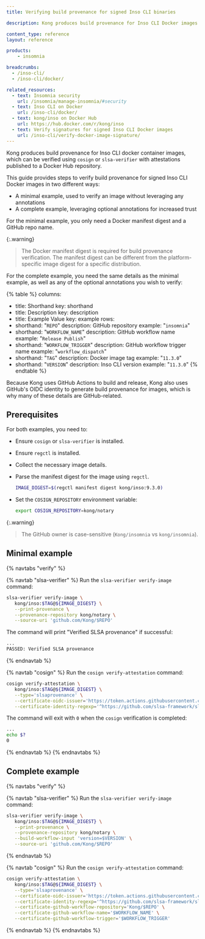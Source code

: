 ```yaml
---
title: Verifying build provenance for signed Inso CLI binaries

description: Kong produces build provenance for Inso CLI Docker images artifacts, which can be verified.

content_type: reference
layout: reference

products:
    - insomnia

breadcrumbs:
  - /inso-cli/
  - /inso-cli/docker/

related_resources:
  - text: Insomnia security
    url: /insomnia/manage-insomnia/#security
  - text: Inso CLI on Docker
    url: /inso-cli/docker/
  - text: kong/inso on Docker Hub
    url: https://hub.docker.com/r/kong/inso
  - text: Verify signatures for signed Inso CLI Docker images
    url: /inso-cli/verify-docker-image-signature/
---
```


Kong produces build provenance for Inso CLI docker container images, which can be verified using `cosign` or `slsa-verifier` with attestations published to a Docker Hub repository.

This guide provides steps to verify build provenance for signed Inso CLI Docker images in two different ways:

* A minimal example, used to verify an image without leveraging any annotations
* A complete example, leveraging optional annotations for increased trust

For the minimal example, you only need a Docker manifest digest and a GitHub repo name.

{:.warning}
> The Docker manifest digest is required for build provenance verification. The manifest digest can be different from the platform-specific image digest for a specific distribution.

For the complete example, you need the same details as the minimal example, as well as any of the optional annotations you wish to verify:

{% table %}
columns:
  - title: Shorthand
    key: shorthand
  - title: Description
    key: description
  - title: Example Value
    key: example
rows:
  - shorthand: "`REPO`"
    description: GitHub repository
    example: "`insomnia`"
  - shorthand: "`WORKFLOW_NAME`"
    description: GitHub workflow name 
    example: "`Release Publish`"
  - shorthand: "`WORKFLOW_TRIGGER`"
    description: GitHub workflow trigger name 
    example: "`workflow_dispatch`"
  - shorthand: "`TAG`"
    description: Docker image tag
    example: "`11.3.0`"
  - shorthand: "`VERSION`"
    description: Inso CLI version
    example: "`11.3.0`"
{% endtable %}

Because Kong uses GitHub Actions to build and release, Kong also uses GitHub's OIDC identity to generate build provenance for images, which is why many of these details are GitHub-related.

## Prerequisites

For both examples, you need to:

* Ensure `cosign` or `slsa-verifier` is installed.

* Ensure `regctl` is installed.

* Collect the necessary image details.

* Parse the manifest digest for the image using `regctl`.

   ```sh
   IMAGE_DIGEST=$(regctl manifest digest kong/inso:9.3.0)
   ```

* Set the `COSIGN_REPOSITORY` environment variable:

   ```sh
   export COSIGN_REPOSITORY=kong/notary
   ```

{:.warning}
> The GitHub owner is case-sensitive (`Kong/insomnia` vs `kong/insomnia`).

## Minimal example

{% navtabs "verify" %}

{% navtab "slsa-verifier" %}
Run the `slsa-verifier verify-image` command:

```sh
slsa-verifier verify-image \
   kong/inso:$TAG@${IMAGE_DIGEST} \
   --print-provenance \
   --provenance-repository kong/notary \
   --source-uri 'github.com/Kong/$REPO'
```

The command will print "Verified SLSA provenance" if successful:

```sh
...
PASSED: Verified SLSA provenance
```
{% endnavtab %}

{% navtab "cosign" %}
Run the `cosign verify-attestation` command:

```sh
cosign verify-attestation \
   kong/inso:$TAG@${IMAGE_DIGEST} \
   --type='slsaprovenance' \
   --certificate-oidc-issuer='https://token.actions.githubusercontent.com' \
   --certificate-identity-regexp='^https://github.com/slsa-framework/slsa-github-generator/.github/workflows/generator_container_slsa3.yml@refs/tags/v[0-9]+.[0-9]+.[0-9]+$'
```

The command will exit with `0` when the `cosign` verification is completed:

```sh
...
echo $?
0
```
{% endnavtab %}
{% endnavtabs %}

## Complete example

{% navtabs "verify" %}

{% navtab "slsa-verifier" %}
Run the `slsa-verifier verify-image` command:

```sh
slsa-verifier verify-image \
   kong/inso:$TAG@${IMAGE_DIGEST} \
   --print-provenance \
   --provenance-repository kong/notary \
   --build-workflow-input 'version=$VERSION' \
   --source-uri 'github.com/Kong/$REPO'
```
{% endnavtab %}

{% navtab "cosign" %}
Run the `cosign verify-attestation` command:

```sh
cosign verify-attestation \
   kong/inso:$TAG@${IMAGE_DIGEST} \
   --type='slsaprovenance' \
   --certificate-oidc-issuer='https://token.actions.githubusercontent.com' \
   --certificate-identity-regexp='^https://github.com/slsa-framework/slsa-github-generator/.github/workflows/generator_container_slsa3.yml@refs/tags/v[0-9]+.[0-9]+.[0-9]+$' \
   --certificate-github-workflow-repository='Kong/$REPO' \
   --certificate-github-workflow-name='$WORKFLOW_NAME' \
   --certificate-github-workflow-trigger='$WORKFLOW_TRIGGER'
```
{% endnavtab %}
{% endnavtabs %}